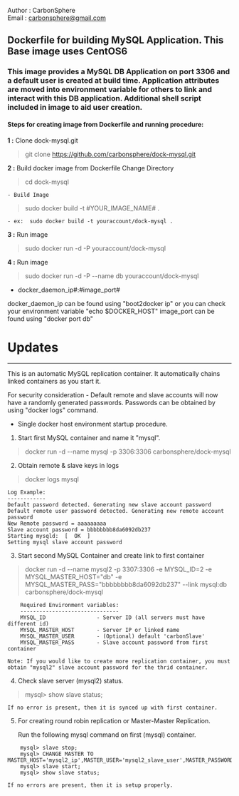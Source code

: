 Author  : CarbonSphere <br>
Email   : carbonsphere@gmail.com<br>

## Dockerfile for building MySQL Application. This Base image uses CentOS6

### This image provides a MySQL DB Application on port 3306 and a default user is created at build time. Application attributes are moved into environment variable for others to link and interact with this DB application. Additional shell script included in image to aid user creation.

#### Steps for creating image from Dockerfile and running procedure:

**1 :** Clone dock-mysql.git

> git clone https://github.com/carbonsphere/dock-mysql.git


**2 :** Build docker image from Dockerfile
Change Directory

> cd dock-mysql

	- Build Image

> sudo docker build -t #YOUR_IMAGE_NAME# .

	- ex:  sudo docker build -t youraccount/dock-mysql .


**3 :** Run image

> sudo docker run -d -P youraccount/dock-mysql


**4 :** Run image

> sudo docker run -d -P --name db youraccount/dock-mysql 

- docker_daemon_ip#:#image_port#

docker_daemon_ip can be found using "boot2docker ip" or you can check your environment variable "echo $DOCKER_HOST"
image_port can be found using "docker port db"

# Updates
--------
This is an automatic MySQL replication container. It automatically chains linked containers as you start it.

For security consideration - Default remote and slave accounts will now have a randomly generated passwords. Passwords can be obtained by using "docker logs" command.

- Single docker host environment startup procedure.

1. Start first MySQL container and name it "mysql".

> docker run -d --name mysql -p 3306:3306 carbonsphere/dock-mysql


2. Obtain remote & slave keys in logs

> docker logs mysql


	Log Example:
	------------
	Default password detected. Generating new slave account password
	Default remote user password detected. Generating new remote account password
	New Remote password = aaaaaaaaa
	Slave account password = bbbbbbbb8da6092db237
	Starting mysqld:  [  OK  ]
	Setting mysql slave account password

3. Start second MySQL Container and create link to first container

> docker run -d --name mysql2 -p 3307:3306 -e MYSQL_ID=2 -e MYSQL_MASTER_HOST="db" -e MYSQL_MASTER_PASS="bbbbbbbb8da6092db237" --link mysql:db carbonsphere/dock-mysql

```
	Required Environment variables:
	-------------------------------
	MYSQL_ID   				- Server ID (all servers must have different id)
	MYSQL_MASTER_HOST 		- Server IP or linked name
	MYSQL_MASTER_USER		- (Optional) default 'carbonSlave'
	MYSQL_MASTER_PASS		- Slave account password from first container
```
	Note: If you would like to create more replication container, you must obtain "mysql2" slave account password for the thrid container.


4. Check slave server (mysql2) status.

> mysql>  show slave status;


	If no error is present, then it is synced up with first container.

5. For creating round robin replication or Master-Master Replication.

	Run the following mysql command on first (mysql) container.
```
	mysql> slave stop;
	mysql> CHANGE MASTER TO MASTER_HOST='mysql2_ip',MASTER_USER='mysql2_slave_user',MASTER_PASSWORD='mysql2_slave_password';
	mysql> slave start;
	mysql> show slave status;
```

	If no errors are present, then it is setup properly.

